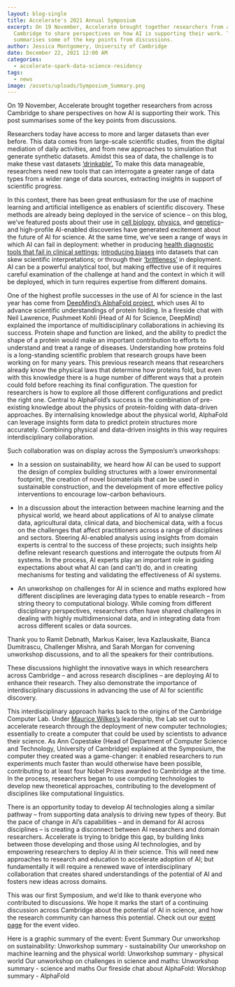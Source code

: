 ```yaml
---
layout: blog-single
title: Accelerate's 2021 Annual Symposium
excerpt: On 19 November, Accelerate brought together researchers from across
  Cambridge to share perspectives on how AI is supporting their work. This post
  summarises some of the key points from discussions.
author: Jessica Montgomery, University of Cambridge
date: December 22, 2021 12:00 AM
categories:
  - accelerate-spark-data-science-residency
tags:
  - news
image: /assets/uploads/Symposium_Summary.png
---
```

On 19 November, Accelerate brought together researchers from across Cambridge to share perspectives on how AI is supporting their work. This post summarises some of the key points from discussions.


Researchers today have access to more and larger datasets than ever before. This data comes from large-scale scientific studies, from the digital mediation of daily activities, and from new approaches to simulation that generate synthetic datasets. Amidst this sea of data, the challenge is to make these vast datasets [‘drinkable’.](http://inverseprobability.com/publications/data-readiness-levels.html) To make this data manageable, researchers need new tools that can interrogate a greater range of data types from a wider range of data sources, extracting insights in support of scientific progress.


In this context, there has been great enthusiasm for the use of machine learning and artificial intelligence as enablers of scientific discovery. These methods are already being deployed in the service of science – on this blog, we’ve featured posts about their use in [cell biology](https://acceleratescience.github.io/accelerate-spark%20data%20science%20residency/2021/06/24/NicolaMoloney-ML-for-parasitology.html), [physics](https://acceleratescience.github.io/accelerate-spark%20data%20science%20residency/2021/07/08/Andreas-Schachner-ML-for-string-theory.html), and [genetics](https://acceleratescience.github.io/accelerate-spark%20data%20science%20residency/2021/09/22/Emanuele-Osimo-ML-for-understanding-schizophrenia.html)– and high-profile AI-enabled discoveries have generated excitement about the future of AI for science. At the same time, we’ve seen a range of ways in which AI can fail in deployment: whether in producing [health diagnostic tools that fail in clinical settings](https://www.technologyreview.com/2021/07/30/1030329/machine-learning-ai-failed-covid-hospital-diagnosis-pandemic/); [introducing biases](https://docs.google.com/presentation/d/1ueNmKvirobYVjZ5u9Lf3sawL8TeT3FZErZZfNMWsI_g/edit#slide=id.ge040bc5ade_0_25) into datasets that can skew scientific interpretations; or through their [‘brittleness’](https://spectrum.ieee.org/ai-failures) in deployment. AI can be a powerful analytical tool, but making effective use of it requires careful examination of the challenge at hand and the context in which it will be deployed, which in turn requires expertise from different domains.


One of the highest profile successes in the use of AI for science in the last year has come from [DeepMind’s AlphaFold project](https://www.deepmind.com/blog/alphafold-a-solution-to-a-50-year-old-grand-challenge-in-biology), which uses AI to advance scientific understandings of protein folding. In a fireside chat with Neil Lawrence, Pushmeet Kohli (Head of AI for Science, DeepMind) explained the importance of multidisciplinary collaborations in achieving its success. Protein shape and function are linked, and the ability to predict the shape of a protein would make an important contribution to efforts to understand and treat a range of diseases. Understanding how proteins fold is a long-standing scientific problem that research groups have been working on for many years. This previous research means that researchers already know the physical laws that determine how proteins fold, but even with this knowledge there is a huge number of different ways that a protein could fold before reaching its final configuration. The question for researchers is how to explore all those different configurations and predict the right one. Central to AlphaFold’s success is the combination of pre-existing knowledge about the physics of protein-folding with data-driven approaches. By internalising knowledge about the physical world, AlphaFold can leverage insights form data to predict protein structures more accurately. Combining physical and data-driven insights in this way requires interdisciplinary collaboration.


Such collaboration was on display across the Symposium’s unworkshops:

* In a session on sustainability, we heard how AI can be used to support the design of complex building structures with a lower environmental footprint, the creation of novel biomaterials that can be used in sustainable construction, and the development of more effective policy interventions to encourage low-carbon behaviours.

* In a discussion about the interaction between machine learning and the physical world, we heard about applications of AI to analyse climate data, agricultural data, clinical data, and biochemical data, with a focus on the challenges that affect practitioners across a range of disciplines and sectors. Steering AI-enabled analysis using insights from domain experts is central to the success of these projects; such insights help define relevant research questions and interrogate the outputs from AI systems. In the process, AI experts play an important role in guiding expectations about what AI can (and can’t) do, and in creating mechanisms for testing and validating the effectiveness of AI systems.

* An unworkshop on challenges for AI in science and maths explored how different disciplines are leveraging data types to enable research – from string theory to computational biology. While coming from different disciplinary perspectives, researchers often have shared challenges in dealing with highly multidimensional data, and in integrating data from across different scales or data sources.



Thank you to Ramit Debnath, Markus Kaiser, Ieva Kazlauskaite, Bianca Dumitrascu, Challenger Mishra, and Sarah Morgan for convening unworkshop discussions, and to all the speakers for their contributions.


These discussions highlight the innovative ways in which researchers across Cambridge – and across research disciplines – are deploying AI to enhance their research. They also demonstrate the importance of interdisciplinary discussions in advancing the use of AI for scientific discovery.


This interdisciplinary approach harks back to the origins of the Cambridge Computer Lab. Under [Maurice Wilkes’s](https://en.wikipedia.org/wiki/Maurice_Wilkes) leadership, the Lab set out to accelerate research through the deployment of new computer technologies; essentially to create a computer that could be used by scientists to advance their science. As Ann Copestake (Head of Department of Computer Science and Technology, University of Cambridge) explained at the Symposium, the computer they created was a game-changer: it enabled researchers to run experiments much faster than would otherwise have been possible, contributing to at least four Nobel Prizes awarded to Cambridge at the time. In the process, researchers began to use computing technologies to develop new theoretical approaches, contributing to the development of disciplines like computational linguistics.


There is an opportunity today to develop AI technologies along a similar pathway – from supporting data analysis to driving new types of theory. But the pace of change in AI’s capabilities – and in demand for AI across disciplines – is creating a disconnect between AI researchers and domain researchers. Accelerate is trying to bridge this gap, by building links between those developing and those using AI technologies, and by empowering researchers to deploy AI in their science. This will need new approaches to research and education to accelerate adoption of AI; but fundamentally it will require a renewed wave of interdisciplinary collaboration that creates shared understandings of the potential of AI and fosters new ideas across domains.


This was our first Symposium, and we’d like to thank everyone who contributed to discussions. We hope it marks the start of a continuing discussion across Cambridge about the potential of AI in science, and how the research community can harness this potential. Check out our [event page](https://acceleratescience.github.io/resources/accelerates-2021-annual-symposium.html) for the event video.


Here is a graphic summary of the event: Event Summary
Our unworkshop on sustainability:  Unworkshop summary - sustainability 
Our unworkshop on machine learning and the physical world: Unworkshop summary - physical world 
Our unworkshop on challenges in science and maths: Unworkshop summary - science and maths 
Our fireside chat about AlphaFold: Worskhop summary - AlphaFold